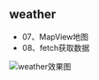 
## weather

* 07、MapView地图
* 08、fetch获取数据

![weather效果图](http://img.blog.csdn.net/20160630215507218)
